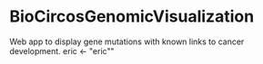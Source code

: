 # BioCircosGenomicVisualization
Web app to display gene mutations with known links to cancer development. 
eric <- "eric""
